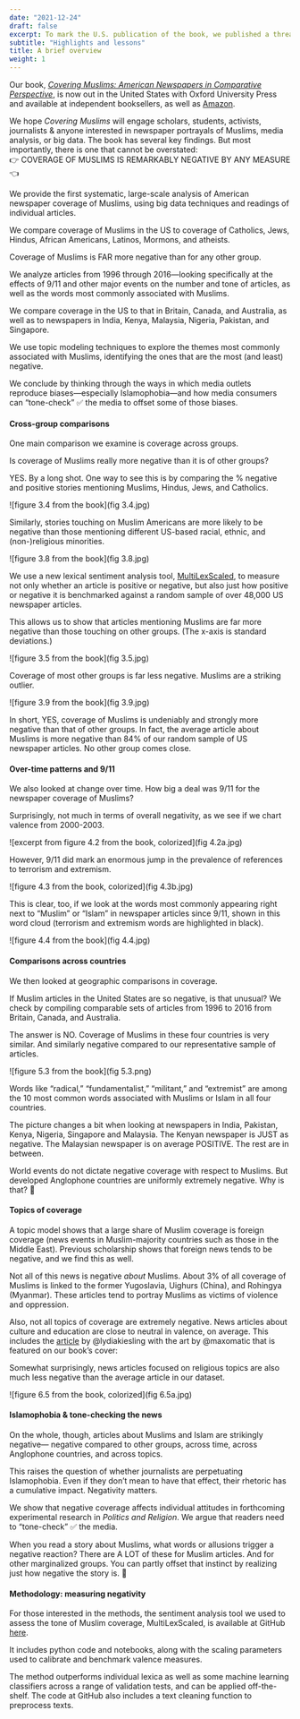 ```yaml
---
date: "2021-12-24"
draft: false
excerpt: To mark the U.S. publication of the book, we published a thread on Twitter offering a summary overview of the contents and key findings of the book, along with some figures. We reproduce the thread here (edited for reading as a continuous document).
subtitle: "Highlights and lessons"
title: A brief overview
weight: 1
---
```


Our book, [_Covering Muslims: American Newspapers in Comparative Perspective_](https://global.oup.com/academic/product/covering-muslims-9780197611722?cc=us&lang=en&), is now out in the United States with Oxford University Press and available at independent booksellers, as well as [Amazon](amzn.to/3yvt3By).

We hope _Covering Muslims_ will engage scholars, students, activists, journalists & anyone interested in newspaper portrayals of Muslims, media analysis, or big data. The book has several key findings. But most importantly, there is one that cannot be overstated: <br>
👉 COVERAGE OF MUSLIMS IS REMARKABLY NEGATIVE BY ANY MEASURE 👈

We provide the first systematic, large-scale analysis of American newspaper coverage of Muslims, using big data techniques and readings of individual articles. 

We compare coverage of Muslims in the US to coverage of Catholics, Jews, Hindus, African Americans, Latinos, Mormons, and atheists. 

Coverage of Muslims is FAR more negative than for any other group.

We analyze articles from 1996 through 2016—looking specifically at the effects of 9/11 and other major events on the number and tone of articles, as well as the words most commonly associated with Muslims.

We compare coverage in the US to that in Britain, Canada, and Australia, as well as to newspapers in India, Kenya, Malaysia, Nigeria, Pakistan, and Singapore.

We use topic modeling techniques to explore the themes most commonly associated with Muslims, identifying the ones that are the most (and least) negative.

We conclude by thinking through the ways in which media outlets reproduce biases—especially Islamophobia—and how media consumers can “tone-check” ✅ the media to offset some of those biases.

#### Cross-group comparisons

One main comparison we examine is coverage across groups. 

Is coverage of Muslims really more negative than it is of other groups?

YES. By a long shot. One way to see this is by comparing the % negative and positive stories mentioning Muslims, Hindus, Jews, and Catholics.

![figure 3.4 from the book](fig 3.4.jpg)

Similarly, stories touching on Muslim Americans are more likely to be negative than those mentioning different US-based racial, ethnic, and (non-)religious minorities.

![figure 3.8 from the book](fig 3.8.jpg)

We use a new lexical sentiment analysis tool, [MultiLexScaled](https://github.com/amaurits/MultiLexScaled), to measure not only whether an article is positive or negative, but also just how positive or negative it is benchmarked against a random sample of over 48,000 US newspaper articles.

This allows us to show that articles mentioning Muslims are far more negative than those touching on other groups. (The x-axis is standard deviations.)

![figure 3.5 from the book](fig 3.5.jpg)

Coverage of most other groups is far less negative. Muslims are a striking outlier. 

![figure 3.9 from the book](fig 3.9.jpg)

In short, YES, coverage of Muslims is undeniably and strongly more negative than that of other groups. 
In fact, the average article about Muslims is more negative than 84% of our random sample of US newspaper articles. No other group comes close.

#### Over-time patterns and 9/11

We also looked at change over time. How big a deal was 9/11 for the newspaper coverage of Muslims?

Surprisingly, not much in terms of overall negativity, as we see if we chart valence from 2000-2003.

![excerpt from figure 4.2 from the book, colorized](fig 4.2a.jpg)

However, 9/11 did mark an enormous jump in the prevalence of references to terrorism and extremism.

![figure 4.3 from the book, colorized](fig 4.3b.jpg)

This is clear, too, if we look at the words most commonly appearing right next to “Muslim” or “Islam” in newspaper articles since 9/11, shown in this word cloud (terrorism and extremism words are highlighted in black).

![figure 4.4 from the book](fig 4.4.jpg)

#### Comparisons across countries

We then looked at geographic comparisons in coverage.

If Muslim articles in the United States are so negative, is that unusual? We check by compiling comparable sets of articles from 1996 to 2016 from Britain, Canada, and Australia. 

The answer is NO. Coverage of Muslims in these four countries is very similar. And similarly negative compared to our representative sample of articles. 

![figure 5.3 from the book](fig 5.3.png)

Words like “radical,” “fundamentalist,” “militant,” and “extremist” are among the 10 most common words associated with Muslims or Islam in all four countries.

The picture changes a bit when looking at newspapers in India, Pakistan, Kenya, Nigeria, Singapore and Malaysia. The Kenyan newspaper is JUST as negative. The Malaysian newspaper is on average POSITIVE. The rest are in between.

World events do not dictate negative coverage with respect to Muslims. But developed Anglophone countries are uniformly extremely negative. Why is that? 🤔

#### Topics of coverage

A topic model shows that a large share of Muslim coverage is foreign coverage (news events in Muslim-majority countries such as those in the Middle East). Previous scholarship shows that foreign news tends to be negative, and we find this as well.

Not all of this news is negative _about_ Muslims. About 3% of all coverage of Muslims is linked to the former Yugoslavia, Uighurs (China), and Rohingya (Myanmar). These articles tend to portray Muslims as victims of violence and oppression.

Also, not all topics of coverage are extremely negative. News articles about culture and education are close to neutral in valence, on average. This includes the [article](https://www.nytimes.com/2016/10/09/magazine/letter-of-recommendation-the-life-of-marshall-hodgson.html) by @lydiakiesling with the art by @maxomatic that is featured on our book’s cover:   

Somewhat surprisingly, news articles focused on religious topics are also much less negative than the average article in our dataset.

![figure 6.5 from the book, colorized](fig 6.5a.jpg)

#### Islamophobia & tone-checking the news

On the whole, though, articles about Muslims and Islam are strikingly negative— negative compared to other groups, across time, across Anglophone countries, and across topics.

This raises the question of whether journalists are perpetuating Islamophobia. Even if they don’t mean to have that effect, their rhetoric has a cumulative impact. Negativity matters. 

We show that negative coverage affects individual attitudes in forthcoming experimental research in _Politics and Religion_. We argue that readers need to “tone-check” ✅ the media. 

When you read a story about Muslims, what words or allusions trigger a negative reaction? There are A LOT of these for Muslim articles. And for other marginalized groups. You can partly offset that instinct by realizing just how negative the story is. 🧐

#### Methodology: measuring negativity

For those interested in the methods, the sentiment analysis tool we used to assess the tone of Muslim coverage, MultiLexScaled, is available at GitHub [here](https://github.com/amaurits/MultiLexScaled).

It includes python code and notebooks, along with the scaling parameters used to calibrate and benchmark valence measures.

The method outperforms individual lexica as well as some machine learning classifiers across a range of validation tests, and can be applied off-the-shelf. The code at GitHub also includes a text cleaning function to preprocess texts.
